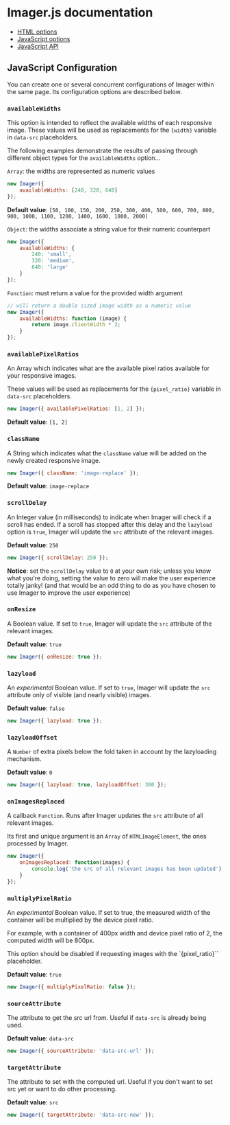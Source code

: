 # Imager.js documentation

- [HTML options](html-api.md)
- [JavaScript options](js-options.md)
- [JavaScript API](js-api.md)

## JavaScript Configuration

You can create one or several concurrent configurations of Imager within the same page. Its configuration options are
described below.

### `availableWidths`

This option is intended to reflect the available widths of each responsive image. These values will be used as replacements
for the `{width}` variable in `data-src` placeholders.

The following examples demonstrate the results of passing through different object types for the `availableWidths` option...

`Array`: the widths are represented as numeric values

```js
new Imager({
    availableWidths: [240, 320, 640]
});
```

**Default value**: `[50, 100, 150, 200, 250, 300, 400, 500, 600, 700, 800, 900, 1000, 1100, 1200, 1400, 1600, 1800, 2000]`

`Object`: the widths associate a string value for their numeric counterpart

```js
new Imager({
    availableWidths: {
        240: 'small',
        320: 'medium',
        640: 'large'
    }
});
```

`Function`: must return a value for the provided width argument

```js
// will return a double sized image width as a numeric value
new Imager({
    availableWidths: function (image) {
        return image.clientWidth * 2;
    }
});
```

### `availablePixelRatios`

An Array which indicates what are the available pixel ratios available for your responsive images.

These values will be used as replacements for the `{pixel_ratio}` variable in `data-src` placeholders.

```js
new Imager({ availablePixelRatios: [1, 2] });
```

**Default value**: `[1, 2]`

### `className`

A String which indicates what the `className` value will be added on the newly created responsive image.

```js
new Imager({ className: 'image-replace' });
```

**Default value**: `image-replace`

### `scrollDelay`

An Integer value (in milliseconds) to indicate when Imager will check if a scroll has ended. If a scroll has stopped after this delay and the `lazyload` option is `true`, Imager will update the `src` attribute of the relevant images.

**Default value**: `250`

```js
new Imager({ scrollDelay: 250 });
```

**Notice**: set the `scrollDelay` value to `0` at your own risk; unless you know what you're doing, setting the value to zero will make the user experience totally janky! (and that would be an odd thing to do as you have chosen to use Imager to improve the user experience)

### `onResize`

A Boolean value. If set to `true`, Imager will update the `src` attribute of the relevant images.

**Default value**: `true`

```js
new Imager({ onResize: true });
```

### `lazyload`

An *experimental* Boolean value. If set to `true`, Imager will update the `src` attribute only of visible (and nearly visible) images.

**Default value**: `false`

```js
new Imager({ lazyload: true });
```

### `lazyloadOffset`

A `Number` of extra pixels below the fold taken in account by the lazyloading mechanism.

**Default value**: `0`

```js
new Imager({ lazyload: true, lazyloadOffset: 300 });
```

### `onImagesReplaced`

A callback `Function`. Runs after Imager updates the `src` attribute of all relevant images.

Its first and unique argument is an `Array` of `HTMLImageElement`, the ones processed by Imager.

```js
new Imager({
    onImagesReplaced: function(images) {
        console.log('the src of all relevant images has been updated');
    }
});
```

### `multiplyPixelRatio`

An *experimental* Boolean value. If set to true, the measured width of the container will be multiplied by the device pixel ratio.

For example, with a container of 400px width and device pixel ratio of 2, the computed width will be 800px.

This option should be disabled if requesting images with the `{pixel_ratio}`` placeholder.

**Default value**: `true`

```js
new Imager({ multiplyPixelRatio: false });
```

### `sourceAttribute`

The attribute to get the src url from. Useful if `data-src` is already being used.

**Default value**: `data-src`

```js
new Imager({ sourceAttribute: 'data-src-url' });
```

### `targetAttribute`

The attribute to set with the computed url. Useful if you don't want to set src yet or want to do other processing.

**Default value**: `src`

```js
new Imager({ targetAttribute: 'data-src-new' });
```
